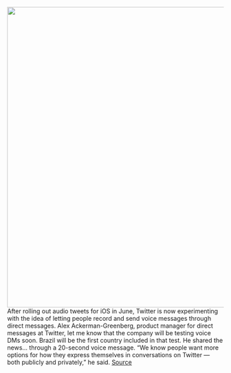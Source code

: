 <img src='https://cdn.vox-cdn.com/thumbor/2Vc3xWunlEVt3ENT-p1Awh0_eZY=/0x0:2040x1360/1200x800/filters:focal(857x517:1183x843)/cdn.vox-cdn.com/uploads/chorus_image/image/67457236/acastro_180827_1777_0002.0.jpg' width='700px' /><br/>
After rolling out audio tweets for iOS in June, Twitter is now experimenting with the idea of letting people record and send voice messages through direct messages. Alex Ackerman-Greenberg, product manager for direct messages at Twitter, let me know that the company will be testing voice DMs soon. Brazil will be the first country included in that test. He shared the news... through a 20-second voice message. “We know people want more options for how they express themselves in conversations on Twitter — both publicly and privately,” he said.
<a href='https://www.theverge.com/2020/9/23/21452932/twitter-voice-audio-direct-messages-test-brazil'> Source <a/>
